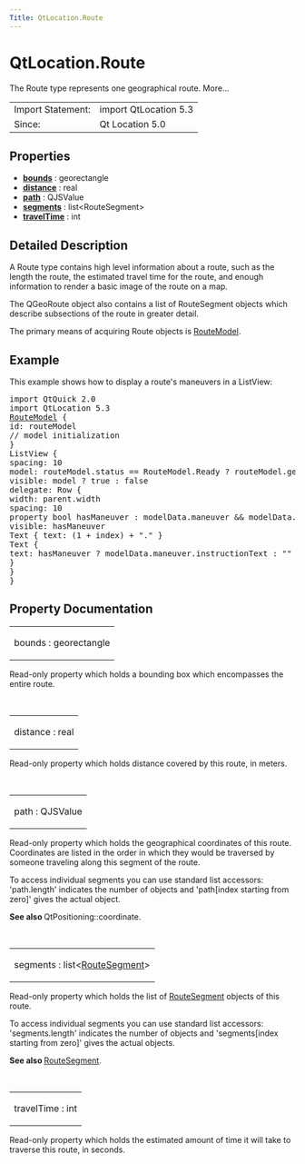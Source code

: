 ```yaml
---
Title: QtLocation.Route
---
```


# QtLocation.Route

<span class="subtitle"></span>
<!-- $$$Route-brief -->
<p>The Route type represents one geographical route. More...</p>
<!-- @@@Route -->
<table class="alignedsummary">
<tr><td class="memItemLeft rightAlign topAlign"> Import Statement:</td><td class="memItemRight bottomAlign"> import QtLocation 5.3</td></tr><tr><td class="memItemLeft rightAlign topAlign"> Since:</td><td class="memItemRight bottomAlign">  Qt Location 5.0</td></tr></table><ul>
</ul>
<h2 id="properties">Properties</h2>
<ul>
<li class="fn"><b><b><a href="..//QtLocation.Route.md#bounds-prop">bounds</a></b></b> : georectangle</li>
<li class="fn"><b><b><a href="..//QtLocation.Route.md#distance-prop">distance</a></b></b> : real</li>
<li class="fn"><b><b><a href="..//QtLocation.Route.md#path-prop">path</a></b></b> : QJSValue</li>
<li class="fn"><b><b><a href="..//QtLocation.Route.md#segments-prop">segments</a></b></b> : list&lt;RouteSegment&gt;</li>
<li class="fn"><b><b><a href="..//QtLocation.Route.md#travelTime-prop">travelTime</a></b></b> : int</li>
</ul>
<!-- $$$Route-description -->
<h2 id="details">Detailed Description</h2>
</p>
<p>A Route type contains high level information about a route, such as the length the route, the estimated travel time for the route, and enough information to render a basic image of the route on a map.</p>
<p>The QGeoRoute object also contains a list of RouteSegment objects which describe subsections of the route in greater detail.</p>
<p>The primary means of acquiring Route objects is <a href="..//QtLocation.RouteModel.md">RouteModel</a>.</p>
<h2 id="example">Example</h2>
<p>This example shows how to display a route's maneuvers in a ListView:</p>
<pre class="qml">import QtQuick 2.0
import QtLocation 5.3
<span class="type"><a href="..//QtLocation.RouteModel.md">RouteModel</a></span> {
<span class="name">id</span>: <span class="name">routeModel</span>
<span class="comment">// model initialization</span>
}
<span class="type">ListView</span> {
<span class="name">spacing</span>: <span class="number">10</span>
<span class="name">model</span>: <span class="name">routeModel</span>.<span class="name">status</span> <span class="operator">==</span> <span class="name">RouteModel</span>.<span class="name">Ready</span> ? <span class="name">routeModel</span>.<span class="name">get</span>(<span class="number">0</span>).<span class="name">segments</span> : <span class="number">null</span>
<span class="name">visible</span>: <span class="name">model</span> ? <span class="number">true</span> : <span class="number">false</span>
<span class="name">delegate</span>: <span class="name">Row</span> {
<span class="name">width</span>: <span class="name">parent</span>.<span class="name">width</span>
<span class="name">spacing</span>: <span class="number">10</span>
property <span class="type">bool</span> <span class="name">hasManeuver</span> : <span class="name">modelData</span>.<span class="name">maneuver</span> <span class="operator">&amp;&amp;</span> <span class="name">modelData</span>.<span class="name">maneuver</span>.<span class="name">valid</span>
<span class="name">visible</span>: <span class="name">hasManeuver</span>
<span class="type">Text</span> { <span class="name">text</span>: (<span class="number">1</span> <span class="operator">+</span> <span class="name">index</span>) <span class="operator">+</span> <span class="string">&quot;.&quot;</span> }
<span class="type">Text</span> {
<span class="name">text</span>: <span class="name">hasManeuver</span> ? <span class="name">modelData</span>.<span class="name">maneuver</span>.<span class="name">instructionText</span> : <span class="string">&quot;&quot;</span>
}
}
}</pre>
<!-- @@@Route -->
<h2>Property Documentation</h2>
<!-- $$$bounds -->
<table class="qmlname"><tr valign="top" id="bounds-prop"><td class="tblQmlPropNode"><p><span class="name">bounds</span> : <span class="type">georectangle</span></p></td></tr></table><p>Read-only property which holds a bounding box which encompasses the entire route.</p>
<!-- @@@bounds -->
<br/>
<!-- $$$distance -->
<table class="qmlname"><tr valign="top" id="distance-prop"><td class="tblQmlPropNode"><p><span class="name">distance</span> : <span class="type">real</span></p></td></tr></table><p>Read-only property which holds distance covered by this route, in meters.</p>
<!-- @@@distance -->
<br/>
<!-- $$$path -->
<table class="qmlname"><tr valign="top" id="path-prop"><td class="tblQmlPropNode"><p><span class="name">path</span> : <span class="type">QJSValue</span></p></td></tr></table><p>Read-only property which holds the geographical coordinates of this route. Coordinates are listed in the order in which they would be traversed by someone traveling along this segment of the route.</p>
<p>To access individual segments you can use standard list accessors: 'path.length' indicates the number of objects and 'path[index starting from zero]' gives the actual object.</p>
<p><b>See also </b>QtPositioning::coordinate.</p>
<!-- @@@path -->
<br/>
<!-- $$$segments -->
<table class="qmlname"><tr valign="top" id="segments-prop"><td class="tblQmlPropNode"><p><span class="name">segments</span> : <span class="type">list</span>&lt;<span class="type"><a href="..//QtLocation.RouteSegment.md">RouteSegment</a></span>&gt;</p></td></tr></table><p>Read-only property which holds the list of <a href="..//QtLocation.RouteSegment.md">RouteSegment</a> objects of this route.</p>
<p>To access individual segments you can use standard list accessors: 'segments.length' indicates the number of objects and 'segments[index starting from zero]' gives the actual objects.</p>
<p><b>See also </b><a href="..//QtLocation.RouteSegment.md">RouteSegment</a>.</p>
<!-- @@@segments -->
<br/>
<!-- $$$travelTime -->
<table class="qmlname"><tr valign="top" id="travelTime-prop"><td class="tblQmlPropNode"><p><span class="name">travelTime</span> : <span class="type">int</span></p></td></tr></table><p>Read-only property which holds the estimated amount of time it will take to traverse this route, in seconds.</p>
<!-- @@@travelTime -->
<br/>
